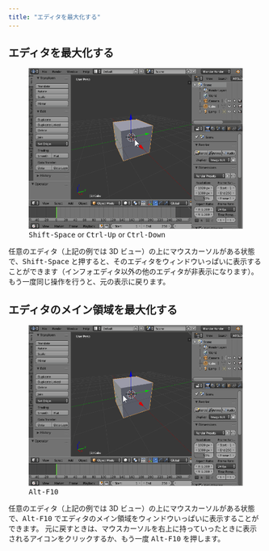 ```yaml
---
title: "エディタを最大化する"
---
```



エディタを最大化する
----

<style>
</style>

<figure>
  <img src="expand-editor1.gif" />
  <figcaption><kbd>Shift-Space</kbd> or <kbd>Ctrl-Up</kbd> or <kbd>Ctrl-Down</kbd></figcaption>
</figure>

任意のエディタ（上記の例では 3D ビュー）の上にマウスカーソルがある状態で、<kbd>Shift-Space</kbd> と押すると、そのエディタをウィンドウいっぱいに表示することができます（インフォエディタ以外の他のエディタが非表示になります）。
もう一度同じ操作を行うと、元の表示に戻ります。


エディタのメイン領域を最大化する
----

<figure>
  <img src="expand-editor2.gif" />
  <figcaption><kbd>Alt-F10</kbd></figcaption>
</figure>

任意のエディタ（上記の例では 3D ビュー）の上にマウスカーソルがある状態で、<kbd>Alt-F10</kbd> でエディタのメイン領域をウィンドウいっぱいに表示することができます。
元に戻すときは、マウスカーソルを右上に持っていったときに表示されるアイコンをクリックするか、もう一度 <kbd>Alt-F10</kbd> を押します。

